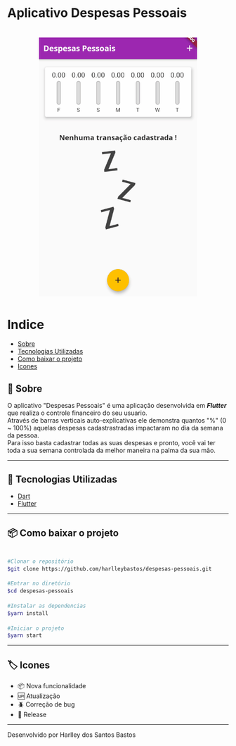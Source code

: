 # Aplicativo Despesas Pessoais

<h1 align="center">
    <img src="assets/images/despesaspessoais.gif"></img>
</h1>

# Indice

- [Sobre](#-sobre)
- [Tecnologias Utilizadas](#-tecnologias-utilizadas)
- [Como baixar o projeto](#-como-baixar-o-projeto)
- [Icones](#-icones)

## 📜 Sobre

O aplicativo "Despesas Pessoais" é uma aplicação desenvolvida em ***Flutter*** que realiza o controle financeiro do seu usuario.<br>
Através de barras verticais auto-explicativas ele demonstra quantos "%" (0 ~ 100%) aquelas despesas cadastrastradas impactaram no dia da semana da pessoa. <br>Para isso basta cadastrar todas as suas despesas e pronto, você vai ter toda a sua semana controlada da melhor maneira na palma da sua mão.

----

## 🚀 Tecnologias Utilizadas

- [Dart](https://dart.dev/)
- [Flutter](https://flutter.dev/)

---

## 📦 Como baixar o projeto

```bash

#Clonar o repositório
$git clone https://github.com/harlleybastos/despesas-pessoais.git

#Entrar no diretório
$cd despesas-pessoais

#Instalar as dependencias
$yarn install

#Iniciar o projeto
$yarn start

```
---
## 🏷 Icones
- :package: Nova funcionalidade
- :up: Atualização
- :beetle: Correção de bug
- :checkered_flag: Release
---
Desenvolvido por Harlley dos Santos Bastos